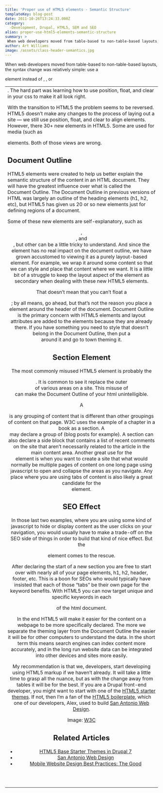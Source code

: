 ```yaml
---
title: 'Proper use of HTML5 elements - Semantic Structure'
templateKey: blog-post
date: 2011-10-26T13:24:33.000Z
category: 
  -Development, Drupal, HTML5, SEM and SEO
alias: proper-use-html5-elements-semantic-structure
summary: > 
 When web developers moved from table-based to non-table-based layouts, the syntax change was relatively simple: use a &lt;div&gt; element instead of &lt;table&gt;, &lt;tr&gt;, or &lt;td&gt;. The hard part was learning how to use position, float, and clear in your css to make it all look right.
author: Art Williams
image: /assets/class-header-semantics.jpg
---
```


When web developers moved from table-based to non-table-based layouts, the syntax change was relatively simple: use a <div> element instead of <table>, <tr>, or <td>. The hard part was learning how to use position, float, and clear in your css to make it all look right.

With the transition to HTML5 the problem seems to be reversed. HTML5 doesn’t make any changes to the process of laying out a site — we still use position, float, and clear to align elements. However, there 30+ new elements in HTML5. Some are used for media (such as <audio> and <video>) and others for forms, but most of them are used for document structure. The mistake most developers seem to be making, myself included, is seeing these new elements as either extensions or replacements of the <div> elements. Both of those views are wrong.

Document Outline
----------------

HTML5 elements were created to help us better explain the semantic structure of the content in an HTML document. They will have the greatest influence over what is called the Document Outline. The Document Outline in previous versions of HTML was largely an outline of the heading elements (h1, h2, etc), but HTML5 has given us 20 or so new elements just for defining regions of a document.

Some of these new elements are self-explanatory, such as <header>, <footer>, and <nav>, but other can be a little tricky to understand. And since the <div> element has no real impact on the document outline, we have grown accustomed to viewing it as a purely layout-based element. For example, we wrap it around some content so that we can style and place that content where we want. It is a little bit of a struggle to keep the layout aspect of the element as secondary when dealing with these new HTML5 elements.

That doesn’t mean that you can’t float a <header>; by all means, go ahead, but that’s not the reason you place a <header> element around the header of the document. Document Outline is the primary concern with HTML5 elements and layout attributes are added to the elements because they are already there. If you have something you need to style that doesn’t belong in the Document Outline, then put a <div> around it and go to town theming it.

Section Element
---------------

The most commonly misused HTML5 element is probably the <section>. It is common to see it replace the outer <div> of various areas on a site. This misuse of <section> can make the Document Outline of your html unintelligible.

A <section> is any grouping of content that is different than other groupings of content on that page. W3C uses the example of a chapter in a book as a section. A <section> may declare a group of <articles> (blog posts for example). A section can also declare a side block that contains a list of recent comments on the site that aren’t necessarily related to the article in the main content area. Another great use for the <section> element is when you want to create a site that what would normally be multiple pages of content on one long page using javascript to open and collapse the areas as you navigate. Any place where you are using tabs of content is also likely a great candidate for the <section> element.

SEO Effect
----------

In those last two examples, where you are using some kind of javascript to hide or display content as the user clicks on your navigation, you would usually have to make a trade-off on the SEO side of things in order to build that kind of nice effect. But the <section> element comes to the rescue.

After declaring the start of a new section you are free to start over with nearly all of your page elements, h1, h2, header, footer, etc. This is a boon for SEOs who would typically have insisted that each of those “tabs” be their own page for the keyword benefits. With HTML5 you can now target unique and specific keywords in each <section> of the html document.

In the end HTML5 will make it easier for the content on a webpage to be more specifically declared. The more we separate the theming layer from the Document Outline the easier it will be for other computers to understand the data. In the short term this means search engines can index content more accurately, and in the long run website data can be integrated into other devices and sites more easily.

My recommendation is that we, developers, start developing using HTML5 markup if we haven’t already. It will take a little time to grasp all the nuance, but as with the change away from tables it will be for the best. If you are a Drupal front-end developer, you might want to start with one of the [HTML5 starter themes](/blog/06/29/2011/html5-base-starter-themes-drupal-7). If not, then I’m a fan of the [HTML5 boilerplate](http://html5boilerplate.com/), which one of our developers, Alex, used to build [San Antonio Web Design](/san-antonio-web-design/).

Image: [W3C](http://www.w3.org/)

Related Articles
----------------

*   [HTML5 Base Starter Themes in Drupal 7](/blog/06/29/2011/html5-base-starter-themes-drupal-7)
*   [San Antonio Web Design](/blog/09/29/2011/san-antonio-web-design)
*   [Mobile Website Design Best Practices: The Good](/blog/04/08/2011/mobile-website-design-best-practices-good)